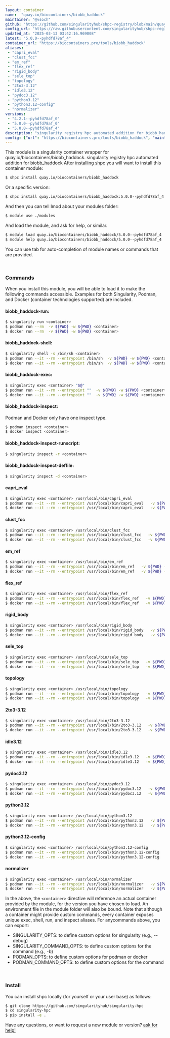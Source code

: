 ```yaml
---
layout: container
name:  "quay.io/biocontainers/biobb_haddock"
maintainer: "@vsoch"
github: "https://github.com/singularityhub/shpc-registry/blob/main/quay.io/biocontainers/biobb_haddock/container.yaml"
config_url: "https://raw.githubusercontent.com/singularityhub/shpc-registry/main/quay.io/biocontainers/biobb_haddock/container.yaml"
updated_at: "2025-03-13 03:42:16.969008"
latest: "5.0.0--pyhdfd78af_4"
container_url: "https://biocontainers.pro/tools/biobb_haddock"
aliases:
 - "capri_eval"
 - "clust_fcc"
 - "em_ref"
 - "flex_ref"
 - "rigid_body"
 - "sele_top"
 - "topology"
 - "2to3-3.12"
 - "idle3.12"
 - "pydoc3.12"
 - "python3.12"
 - "python3.12-config"
 - "normalizer"
versions:
 - "4.2.1--pyhdfd78af_0"
 - "5.0.0--pyhdfd78af_0"
 - "5.0.0--pyhdfd78af_4"
description: "singularity registry hpc automated addition for biobb_haddock"
config: {"url": "https://biocontainers.pro/tools/biobb_haddock", "maintainer": "@vsoch", "description": "singularity registry hpc automated addition for biobb_haddock", "latest": {"5.0.0--pyhdfd78af_4": "sha256:02ae442526f3d5a8a7d485f166d9c37826f0fc1100f99910dd463a11b0633e44"}, "tags": {"4.2.1--pyhdfd78af_0": "sha256:f7e0fa46658ff87f63569da48104cd10a83b0ba453a950be1c6473e0ba8ab335", "5.0.0--pyhdfd78af_0": "sha256:4ecaffeddb0b949e08f23defb923b6729a82cf6912814743b77e9bc7a0ba0da2", "5.0.0--pyhdfd78af_4": "sha256:02ae442526f3d5a8a7d485f166d9c37826f0fc1100f99910dd463a11b0633e44"}, "docker": "quay.io/biocontainers/biobb_haddock", "aliases": {"capri_eval": "/usr/local/bin/capri_eval", "clust_fcc": "/usr/local/bin/clust_fcc", "em_ref": "/usr/local/bin/em_ref", "flex_ref": "/usr/local/bin/flex_ref", "rigid_body": "/usr/local/bin/rigid_body", "sele_top": "/usr/local/bin/sele_top", "topology": "/usr/local/bin/topology", "2to3-3.12": "/usr/local/bin/2to3-3.12", "idle3.12": "/usr/local/bin/idle3.12", "pydoc3.12": "/usr/local/bin/pydoc3.12", "python3.12": "/usr/local/bin/python3.12", "python3.12-config": "/usr/local/bin/python3.12-config", "normalizer": "/usr/local/bin/normalizer"}}
---
```


This module is a singularity container wrapper for quay.io/biocontainers/biobb_haddock.
singularity registry hpc automated addition for biobb_haddock
After [installing shpc](#install) you will want to install this container module:


```bash
$ shpc install quay.io/biocontainers/biobb_haddock
```

Or a specific version:

```bash
$ shpc install quay.io/biocontainers/biobb_haddock:5.0.0--pyhdfd78af_4
```

And then you can tell lmod about your modules folder:

```bash
$ module use ./modules
```

And load the module, and ask for help, or similar.

```bash
$ module load quay.io/biocontainers/biobb_haddock/5.0.0--pyhdfd78af_4
$ module help quay.io/biocontainers/biobb_haddock/5.0.0--pyhdfd78af_4
```

You can use tab for auto-completion of module names or commands that are provided.

<br>

### Commands

When you install this module, you will be able to load it to make the following commands accessible.
Examples for both Singularity, Podman, and Docker (container technologies supported) are included.

#### biobb_haddock-run:

```bash
$ singularity run <container>
$ podman run --rm  -v ${PWD} -w ${PWD} <container>
$ docker run --rm  -v ${PWD} -w ${PWD} <container>
```

#### biobb_haddock-shell:

```bash
$ singularity shell -s /bin/sh <container>
$ podman run --it --rm --entrypoint /bin/sh  -v ${PWD} -w ${PWD} <container>
$ docker run --it --rm --entrypoint /bin/sh  -v ${PWD} -w ${PWD} <container>
```

#### biobb_haddock-exec:

```bash
$ singularity exec <container> "$@"
$ podman run --it --rm --entrypoint ""  -v ${PWD} -w ${PWD} <container> "$@"
$ docker run --it --rm --entrypoint ""  -v ${PWD} -w ${PWD} <container> "$@"
```

#### biobb_haddock-inspect:

Podman and Docker only have one inspect type.

```bash
$ podman inspect <container>
$ docker inspect <container>
```

#### biobb_haddock-inspect-runscript:

```bash
$ singularity inspect -r <container>
```

#### biobb_haddock-inspect-deffile:

```bash
$ singularity inspect -d <container>
```


#### capri_eval

```bash
$ singularity exec <container> /usr/local/bin/capri_eval
$ podman run --it --rm --entrypoint /usr/local/bin/capri_eval   -v ${PWD} -w ${PWD} <container> -c " $@"
$ docker run --it --rm --entrypoint /usr/local/bin/capri_eval   -v ${PWD} -w ${PWD} <container> -c " $@"
```


#### clust_fcc

```bash
$ singularity exec <container> /usr/local/bin/clust_fcc
$ podman run --it --rm --entrypoint /usr/local/bin/clust_fcc   -v ${PWD} -w ${PWD} <container> -c " $@"
$ docker run --it --rm --entrypoint /usr/local/bin/clust_fcc   -v ${PWD} -w ${PWD} <container> -c " $@"
```


#### em_ref

```bash
$ singularity exec <container> /usr/local/bin/em_ref
$ podman run --it --rm --entrypoint /usr/local/bin/em_ref   -v ${PWD} -w ${PWD} <container> -c " $@"
$ docker run --it --rm --entrypoint /usr/local/bin/em_ref   -v ${PWD} -w ${PWD} <container> -c " $@"
```


#### flex_ref

```bash
$ singularity exec <container> /usr/local/bin/flex_ref
$ podman run --it --rm --entrypoint /usr/local/bin/flex_ref   -v ${PWD} -w ${PWD} <container> -c " $@"
$ docker run --it --rm --entrypoint /usr/local/bin/flex_ref   -v ${PWD} -w ${PWD} <container> -c " $@"
```


#### rigid_body

```bash
$ singularity exec <container> /usr/local/bin/rigid_body
$ podman run --it --rm --entrypoint /usr/local/bin/rigid_body   -v ${PWD} -w ${PWD} <container> -c " $@"
$ docker run --it --rm --entrypoint /usr/local/bin/rigid_body   -v ${PWD} -w ${PWD} <container> -c " $@"
```


#### sele_top

```bash
$ singularity exec <container> /usr/local/bin/sele_top
$ podman run --it --rm --entrypoint /usr/local/bin/sele_top   -v ${PWD} -w ${PWD} <container> -c " $@"
$ docker run --it --rm --entrypoint /usr/local/bin/sele_top   -v ${PWD} -w ${PWD} <container> -c " $@"
```


#### topology

```bash
$ singularity exec <container> /usr/local/bin/topology
$ podman run --it --rm --entrypoint /usr/local/bin/topology   -v ${PWD} -w ${PWD} <container> -c " $@"
$ docker run --it --rm --entrypoint /usr/local/bin/topology   -v ${PWD} -w ${PWD} <container> -c " $@"
```


#### 2to3-3.12

```bash
$ singularity exec <container> /usr/local/bin/2to3-3.12
$ podman run --it --rm --entrypoint /usr/local/bin/2to3-3.12   -v ${PWD} -w ${PWD} <container> -c " $@"
$ docker run --it --rm --entrypoint /usr/local/bin/2to3-3.12   -v ${PWD} -w ${PWD} <container> -c " $@"
```


#### idle3.12

```bash
$ singularity exec <container> /usr/local/bin/idle3.12
$ podman run --it --rm --entrypoint /usr/local/bin/idle3.12   -v ${PWD} -w ${PWD} <container> -c " $@"
$ docker run --it --rm --entrypoint /usr/local/bin/idle3.12   -v ${PWD} -w ${PWD} <container> -c " $@"
```


#### pydoc3.12

```bash
$ singularity exec <container> /usr/local/bin/pydoc3.12
$ podman run --it --rm --entrypoint /usr/local/bin/pydoc3.12   -v ${PWD} -w ${PWD} <container> -c " $@"
$ docker run --it --rm --entrypoint /usr/local/bin/pydoc3.12   -v ${PWD} -w ${PWD} <container> -c " $@"
```


#### python3.12

```bash
$ singularity exec <container> /usr/local/bin/python3.12
$ podman run --it --rm --entrypoint /usr/local/bin/python3.12   -v ${PWD} -w ${PWD} <container> -c " $@"
$ docker run --it --rm --entrypoint /usr/local/bin/python3.12   -v ${PWD} -w ${PWD} <container> -c " $@"
```


#### python3.12-config

```bash
$ singularity exec <container> /usr/local/bin/python3.12-config
$ podman run --it --rm --entrypoint /usr/local/bin/python3.12-config   -v ${PWD} -w ${PWD} <container> -c " $@"
$ docker run --it --rm --entrypoint /usr/local/bin/python3.12-config   -v ${PWD} -w ${PWD} <container> -c " $@"
```


#### normalizer

```bash
$ singularity exec <container> /usr/local/bin/normalizer
$ podman run --it --rm --entrypoint /usr/local/bin/normalizer   -v ${PWD} -w ${PWD} <container> -c " $@"
$ docker run --it --rm --entrypoint /usr/local/bin/normalizer   -v ${PWD} -w ${PWD} <container> -c " $@"
```



In the above, the `<container>` directive will reference an actual container provided
by the module, for the version you have chosen to load. An environment file in the
module folder will also be bound. Note that although a container
might provide custom commands, every container exposes unique exec, shell, run, and
inspect aliases. For anycommands above, you can export:

 - SINGULARITY_OPTS: to define custom options for singularity (e.g., --debug)
 - SINGULARITY_COMMAND_OPTS: to define custom options for the command (e.g., -b)
 - PODMAN_OPTS: to define custom options for podman or docker
 - PODMAN_COMMAND_OPTS: to define custom options for the command

<br>

### Install

You can install shpc locally (for yourself or your user base) as follows:

```bash
$ git clone https://github.com/singularityhub/singularity-hpc
$ cd singularity-hpc
$ pip install -e .
```

Have any questions, or want to request a new module or version? [ask for help!](https://github.com/singularityhub/singularity-hpc/issues)